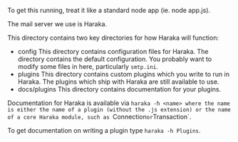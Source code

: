 To get this running, treat it like a standard node app (ie. node app.js).

The mail server we use is Haraka.

This directory contains two key directories for how Haraka will function:

 - config
           This directory contains configuration files for Haraka. The
           directory contains the default configuration. You probably want
           to modify some files in here, particularly `smtp.ini`.
 - plugins
           This directory contains custom plugins which you write to run in
           Haraka. The plugins which ship with Haraka are still available
           to use.
 - docs/plugins
           This directory contains documentation for your plugins.

Documentation for Haraka is available via `haraka -h <name> where the name
is either the name of a plugin (without the .js extension) or the name of
a core Haraka module, such as `Connection` or `Transaction`.

To get documentation on writing a plugin type `haraka -h Plugins`.
